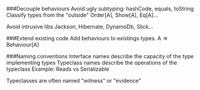 ###Decouple behaviours
Avoid ugly subtyping: hashCode, equals, toString
Classify types from the "outside" Order[A], Show[A], Eq[A]...

Avoid intrusive libs Jackson, Hibernate, DynamoDb, Slick...

###Extend existing code
Add behaviours to existings types.
A => Behaviour[A]

###Naming conventions
Interface names describe the capacity of the type implementing types
Typeclass names describe the operations of the typeclass
Example: Reads vs Serializable

Typeclasses are often named "witness" or "evidence"
